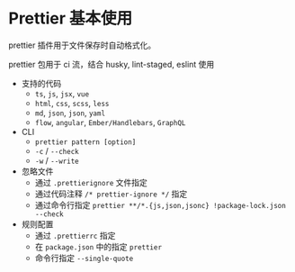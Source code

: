 # Prettier 基本使用

prettier 插件用于文件保存时自动格式化。

prettier 包用于 ci 流，结合 husky, lint-staged, eslint 使用

- 支持的代码
    - `ts`, `js`, `jsx`, `vue`
    - `html`, `css`, `scss`, `less`
    - `md`, `json`, `json`, `yaml`
    - `flow`, `angular`, `Ember/Handlebars`, `GraphQL`
- CLI
    - `prettier pattern [option]`
    - `-c` / `--check`
    - `-w` / `--write`
- 忽略文件
    - 通过 `.prettierignore` 文件指定
    - 通过代码注释 `/* prettier-ignore */` 指定
    - 通过命令行指定 `prettier **/*.{js,json,jsonc} !package-lock.json --check`
- 规则配置
    - 通过 `.prettierrc` 指定
    - 在 `package.json` 中的指定 `prettier`
    - 命令行指定 `--single-quote`
